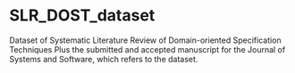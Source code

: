 # SLR_DOST_dataset
Dataset of Systematic Literature Review of Domain-oriented Specification Techniques
Plus the submitted and accepted manuscript for the Journal of Systems and Software, which refers to the dataset.
